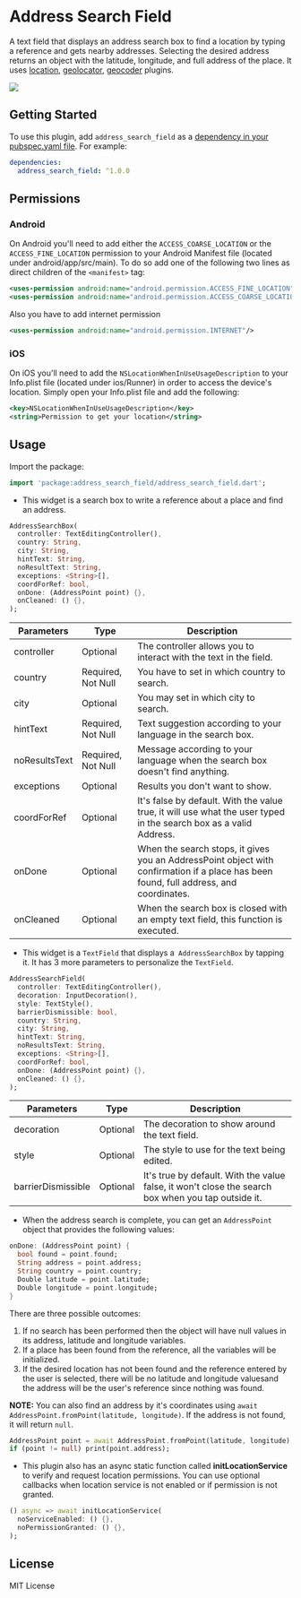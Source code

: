 # Address Search Field

A text field that displays an address search box to find a location by typing a reference and gets nearby addresses. Selecting the desired address returns an object with the latitude, longitude, and full address of the place.
It uses [location](https://pub.dev/packages/location), [geolocator](https://pub.dev/packages/geolocator), [geocoder](https://pub.dev/packages/geocoder) plugins.

![](https://raw.githubusercontent.com/JosLuna98/address_search_field/master/screenshot/untitled.gif)

## Getting Started

To use this plugin, add `address_search_field` as a [dependency in your pubspec.yaml file](https://flutter.io/platform-plugins/). For example:

```yaml
dependencies:
  address_search_field: ^1.0.0
```

## Permissions

### Android

On Android you'll need to add either the `ACCESS_COARSE_LOCATION` or the `ACCESS_FINE_LOCATION` permission to your Android Manifest file (located under android/app/src/main). To do so add one of the following two lines as direct children of the `<manifest>` tag:

``` xml
<uses-permission android:name="android.permission.ACCESS_FINE_LOCATION" />
<uses-permission android:name="android.permission.ACCESS_COARSE_LOCATION" />
```
Also you have to add internet permission
``` xml
<uses-permission android:name="android.permission.INTERNET"/>
```

### iOS

On iOS you'll need to add the `NSLocationWhenInUseUsageDescription` to your Info.plist file (located under ios/Runner) in order to access the device's location. Simply open your Info.plist file and add the following:

``` xml
<key>NSLocationWhenInUseUsageDescription</key>
<string>Permission to get your location</string>
```

## Usage

Import the package:
```dart
import 'package:address_search_field/address_search_field.dart';
```

* This widget is a search box to write a reference about a place and find an address.

```dart
AddressSearchBox(
  controller: TextEditingController(),
  country: String,
  city: String,
  hintText: String,
  noResultText: String,
  exceptions: <String>[],
  coordForRef: bool,
  onDone: (AddressPoint point) {},
  onCleaned: () {},
);
```

| Parameters | Type | Description |
|------------|------|-------------|
| controller | Optional | The controller allows you to interact with the text in the field. |
| country | Required, Not Null | You have to set in which country to search. |
| city | Optional | You may set in which city to search. |
| hintText | Required, Not Null | Text suggestion according to your language in the search box. |
| noResultsText | Required, Not Null | Message according to your language when the search box doesn't find anything. |
| exceptions | Optional| Results you don't want to show. |
| coordForRef | Optional | It's false by default. With the value true, it will use what the user typed in the search box as a valid Address. |
| onDone | Optional | When the search stops, it gives you an AddressPoint object with confirmation if a place has been found, full address, and coordinates. |
| onCleaned | Optional | When the search box is closed with an empty text field, this function is executed. |

* This widget is a `TextField` that displays a` AddressSearchBox` by tapping it. It has 3 more parameters to personalize the `TextField`.

```dart
AddressSearchField(
  controller: TextEditingController(),
  decoration: InputDecoration(),
  style: TextStyle(),
  barrierDismissible: bool,
  country: String,
  city: String,
  hintText: String,
  noResultsText: String,
  exceptions: <String>[],
  coordForRef: bool,
  onDone: (AddressPoint point) {},
  onCleaned: () {},
);
```

| Parameters | Type | Description |
|------------|------|-------------|
| decoration | Optional | The decoration to show around the text field. |
| style | Optional | The style to use for the text being edited. |
| barrierDismissible | Optional | It's true by default. With the value false, it won't close the search box when you tap outside it. |

* When the address search is complete, you can get an `AddressPoint` object that provides the following values:

```dart
onDone: (AddressPoint point) {
  bool found = point.found;
  String address = point.address;
  String country = point.country;
  Double latitude = point.latitude;
  Double longitude = point.longitude;
}
```

There are three possible outcomes:
1. If no search has been performed then the object will have null values ​​in its address, latitude and longitude variables.
2. If a place has been found from the reference, all the variables will be initialized.
3. If the desired location has not been found and the reference entered by the user is selected, there will be no latitude and longitude values ​​and the address will be the user's reference since nothing was found.

**NOTE:** You can also find an address by it's coordinates using `await AddressPoint.fromPoint(latitude, longitude)`. If the address is not found, it will return `null`.

```dart
AddressPoint point = await AddressPoint.fromPoint(latitude, longitude);
if (point != null) print(point.address);
```

* This plugin also has an async static function called **initLocationService** to verify and request location permissions. You can use optional callbacks when location service is not enabled or if permission is not granted.

```dart
() async => await initLocationService(
  noServiceEnabled: () {},
  noPermissionGranted: () {},
);
```

##  License

MIT License
